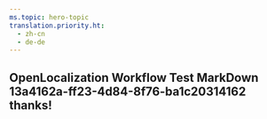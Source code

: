 ```yaml
---
ms.topic: hero-topic
translation.priority.ht: 
  - zh-cn
  - de-de
---
```

## OpenLocalization Workflow Test MarkDown 13a4162a-ff23-4d84-8f76-ba1c20314162 thanks!
